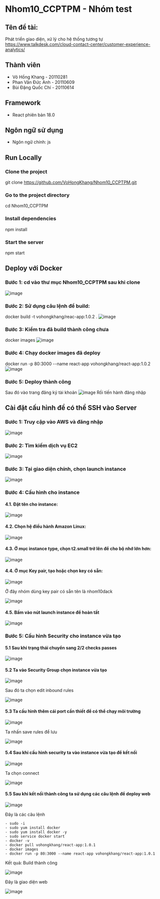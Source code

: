 # Nhom10_CCPTPM - Nhóm test
## Tên đề tài:
Phát triển giao diện, xử lý cho hệ thống tương tự https://www.talkdesk.com/cloud-contact-center/customer-experience-analytics/ 

## Thành viên
* Võ Hồng Khang - 20110281
* Phan Văn Đức Anh - 20110609
* Bùi Đặng Quốc Chí - 20110614

## Framework
* React phiên bản 18.0


## Ngôn ngữ sử dụng
* Ngôn ngữ chính: js




## Run Locally
### Clone the project
git clone https://github.com/VoHongKhang/Nhom10_CCPTPM.git
### Go to the project directory 
cd Nhom10_CCPTPM
### Install dependencies
npm install
### Start the server
npm start

## Deploy với Docker
### Bước 1: cd vào thư mục Nhom10_CCPTPM sau khi clone
![image](https://github.com/VoHongKhang/Nhom10_CCPTPM/assets/87598819/5c703d9e-97cd-4cc5-a5aa-4a5423294878)

### Bước 2: Sử dụng câu lệnh để build:
docker build -t vohongkhang/reac-app:1.0.2 .
![image](https://github.com/VoHongKhang/Nhom10_CCPTPM/assets/87598819/ce10e455-5f3c-41af-89c6-2c5d3e9fe02e)

### Bước 3: Kiểm tra đã build thành công chưa
docker images
![image](https://github.com/VoHongKhang/Nhom10_CCPTPM/assets/87598819/97cba82c-758e-4f67-9fa4-05be481a7203)

### Bước 4: Chạy docker images đã deploy
docker run -p 80:3000 --name react-app vohongkhang/react-app:1.0.2
![image](https://github.com/VoHongKhang/Nhom10_CCPTPM/assets/87598819/0858e966-68af-47be-8e90-01445dc9eaf2)

### Bước 5: Deploy thành công
Sau đó vào trang đăng ký tài khoản
![image](https://github.com/VoHongKhang/Nhom10_CCPTPM/assets/87598819/a03c7a9c-ab03-4056-bf45-e7e43619732b)
Rồi tiến hành đăng nhập
## Cài đặt cấu hình để có thể SSH vào Server
### Bước 1: Truy cập vào AWS và đăng nhập

![image](https://github.com/VoHongKhang/Nhom10_CCPTPM/assets/119037853/24e1dedf-bc33-4e6d-8bdf-58e9ae47b06d)

### Bước 2: Tìm kiếm dịch vụ EC2

![image](https://github.com/VoHongKhang/Nhom10_CCPTPM/assets/119037853/2d318d4a-4612-4d63-a3d8-43bee2ae1284)

### Bước 3: Tại giao diện chính, chọn launch instance

![image](https://github.com/VoHongKhang/Nhom10_CCPTPM/assets/119037853/c00db6e3-8656-450c-88c5-5947b55be40e)

### Bước 4: Cấu hình cho instance
#### 4.1. Đặt tên cho instance:

![image](https://github.com/VoHongKhang/Nhom10_CCPTPM/assets/119037853/4912ebfd-eca8-45f8-ba34-cb8c98ef8401)

#### 4.2. Chọn hệ điều hành Amazon Linux:

![image](https://github.com/VoHongKhang/Nhom10_CCPTPM/assets/119037853/989d5c27-7cc6-40ac-a1f0-40afb689a6a6)

#### 4.3. Ở mục instance type, chọn t2.small trở lên để cho bộ nhớ lớn hơn:

![image](https://github.com/VoHongKhang/Nhom10_CCPTPM/assets/119037853/a28defd1-b3ad-4655-b8ee-4fca0930c23f)

#### 4.4. Ở mục Key pair, tạo hoặc chọn key có sẵn:

![image](https://github.com/VoHongKhang/Nhom10_CCPTPM/assets/119037853/e5964068-6716-48a3-9f13-5b7a491efc40)

Ở đây nhóm dùng key pair có sẵn tên là nhom10dack

![image](https://github.com/VoHongKhang/Nhom10_CCPTPM/assets/119037853/76d8afa5-3456-4674-8a0f-1605ca2a4b75)

#### 4.5. Bấm vào nút launch instance để hoàn tất

![image](https://github.com/VoHongKhang/Nhom10_CCPTPM/assets/119037853/e9916a93-5019-4ae0-9cca-d0dadd9175ff)

### Bước 5: Cấu hình Security cho instance vừa tạo
#### 5.1 Sau khi trạng thái chuyển sang 2/2 checks passes

![image](https://github.com/VoHongKhang/Nhom10_CCPTPM/assets/119037853/ec4ea6f9-a7de-4df8-9002-1b7130f0f9d7)

#### 5.2 Ta vào Security Group chọn instance vừa tạo

![image](https://github.com/VoHongKhang/Nhom10_CCPTPM/assets/119037853/dc31461c-3d92-476c-b4de-0a98df1e92a2)

Sau đó ta chọn edit inbound rules

![image](https://github.com/VoHongKhang/Nhom10_CCPTPM/assets/119037853/fb02d652-a71c-459c-b1e9-f0ced4149c0f)


#### 5.3 Ta cấu hình thêm cái port cần thiết để có thể chạy môi trường

![image](https://github.com/VoHongKhang/Nhom10_CCPTPM/assets/119037853/000ea2a7-8011-4efd-be9a-c3caa2840532)

Ta nhấn save rules để lưu

![image](https://github.com/VoHongKhang/Nhom10_CCPTPM/assets/119037853/bdcbde52-752e-4d8a-b28d-afd54bbac4f5)

#### 5.4 Sau khi cấu hình security ta vào instance vừa tạo để kết nối

![image](https://github.com/VoHongKhang/Nhom10_CCPTPM/assets/119037853/88902dcd-54db-4564-aa5b-8b4152851e25)

Ta chọn connect

![image](https://github.com/VoHongKhang/Nhom10_CCPTPM/assets/119037853/4d8d714f-cb66-4601-a9da-a031dd2c2066)

#### 5.5 Sau khi kết nối thành công ta sử dụng các câu lệnh để deploy web

![image](https://github.com/VoHongKhang/Nhom10_CCPTPM/assets/119037853/93f6c784-8137-4ae2-abcc-0d13cb94c795)

Đây là các câu lệnh
```
- sudo -i
- sudo yum install docker
- sudo yum install docker -y
- sudo service docker start
- docker -v
- docker pull vohongkhang/react-app:1.0.1
- docker images
- docker run -p 80:3000 --name react-app vohongkhang/react-app:1.0.1
```

Kết quả: Build thành công

![image](https://github.com/VoHongKhang/Nhom10_CCPTPM/assets/119037853/6f44f99a-0de8-487b-b827-7dbb7b0401cc)

Đây là giao diện web

![image](https://github.com/VoHongKhang/Nhom10_CCPTPM/assets/119037853/5a3ebc0a-cbeb-4784-b691-83422f1654e9)

 


